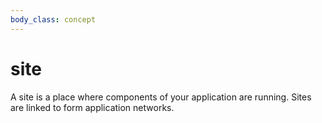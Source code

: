 ```yaml
---
body_class: concept
---
```


# site

<section>

A site is a place where components of your application are
running.  Sites are linked to form application networks.

</section>
